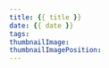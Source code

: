 ```yaml
---
title: {{ title }}
date: {{ date }}
tags:
thumbnailImage: 
thumbnailImagePosition: 
---
```



<!-- excerpt -->